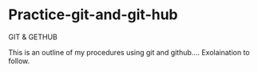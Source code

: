 # Practice-git-and-git-hub

GIT & GETHUB

This is an outline of my procedures using git and github....  Exolaination to follow.
